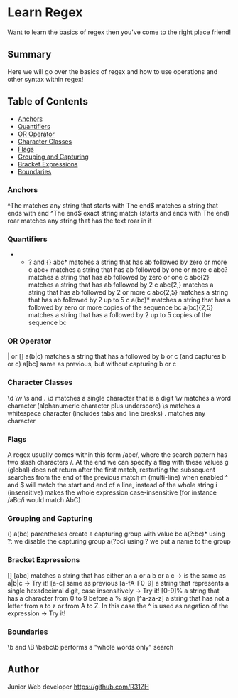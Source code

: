# Learn Regex

Want to learn the basics of regex then you've come to the right place friend!

## Summary

Here we will go over the basics of regex and how to use operations and other syntax within regex!

## Table of Contents

- [Anchors](#anchors)
- [Quantifiers](#quantifiers)
- [OR Operator](#or-operator)
- [Character Classes](#character-classes)
- [Flags](#flags)
- [Grouping and Capturing](#grouping-and-capturing)
- [Bracket Expressions](#bracket-expressions)
- [Boundaries](#boundaries)

### Anchors

^The matches any string that starts with The
end$ matches a string that ends with end
^The end$ exact string match (starts and ends with The end)
roar matches any string that has the text roar in it

### Quantifiers

- - ? and {}
    abc* matches a string that has ab followed by zero or more c
    abc+ matches a string that has ab followed by one or more c
    abc? matches a string that has ab followed by zero or one c
    abc{2} matches a string that has ab followed by 2 c
    abc{2,} matches a string that has ab followed by 2 or more c
    abc{2,5} matches a string that has ab followed by 2 up to 5 c
    a(bc)* matches a string that has a followed by zero or more copies of the sequence bc
    a(bc){2,5} matches a string that has a followed by 2 up to 5 copies of the sequence bc

### OR Operator

| or []
a(b|c) matches a string that has a followed by b or c (and captures b or c)
a[bc] same as previous, but without capturing b or c

### Character Classes

\d \w \s and .
\d matches a single character that is a digit
\w matches a word character (alphanumeric character plus underscore)
\s matches a whitespace character (includes tabs and line breaks)
. matches any character

### Flags

A regex usually comes within this form /abc/, where the search pattern has two slash characters /. At the end we can specify a flag with these values
g (global) does not return after the first match, restarting the subsequent searches from the end of the previous match
m (multi-line) when enabled ^ and $ will match the start and end of a line, instead of the whole string
i (insensitive) makes the whole expression case-insensitive (for instance /aBc/i would match AbC)

### Grouping and Capturing

()
a(bc) parentheses create a capturing group with value bc
a(?:bc)\* using ?: we disable the capturing group
a(?<foo>bc) using ?<foo> we put a name to the group

### Bracket Expressions

[]
[abc] matches a string that has either an a or a b or a c -> is the same as a|b|c -> Try it!
[a-c] same as previous
[a-fA-F0-9] a string that represents a single hexadecimal digit, case insensitively -> Try it!
[0-9]% a string that has a character from 0 to 9 before a % sign
[^a-za-z] a string that has not a letter from a to z or from A to Z. In this case the ^ is used as negation of the expression -> Try it!

### Boundaries

\b and \B
\babc\b performs a "whole words only" search

## Author

Junior Web developer https://github.com/R31ZH
